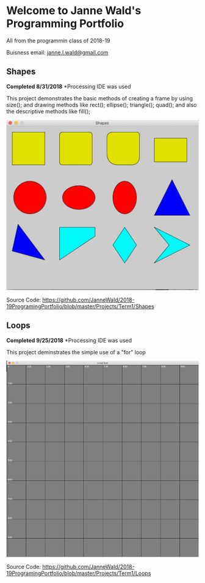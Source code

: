 # Welcome to Janne Wald's Programming Portfolio
All from the programmin class of 2018-19

Buisness email: janne.l.wald@gmail.com

## Shapes

__Completed 8/31/2018__
*Processing IDE was used

This project demonstrates the basic methods of creating a frame by using size(); and drawing methods like rect(); ellipse(); triangle(); quad(); and also the descriptive methods like fill();

![Shapes](https://github.com/JanneWald/2018-19ProgramingPortfolio/blob/master/images/Shapes.png)

Source Code: https://github.com/JanneWald/2018-19ProgramingPortfolio/blob/master/Projects/Term1/Shapes

## Loops

__Completed 9/25/2018__
*Processing IDE was used

This project deminstrates the simple use of a "for" loop

![Loops](https://github.com/JanneWald/2018-19ProgramingPortfolio/blob/master/images/Loops.png)

Source Code: https://github.com/JanneWald/2018-19ProgramingPortfolio/blob/master/Projects/Term1/Loops
